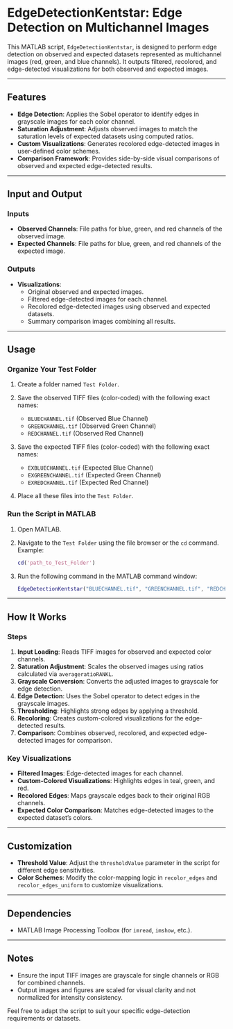 
# EdgeDetectionKentstar: Edge Detection on Multichannel Images

This MATLAB script, `EdgeDetectionKentstar`, is designed to perform edge detection on observed and expected datasets represented as multichannel images (red, green, and blue channels). It outputs filtered, recolored, and edge-detected visualizations for both observed and expected images.

---

## Features
- **Edge Detection**: Applies the Sobel operator to identify edges in grayscale images for each color channel.
- **Saturation Adjustment**: Adjusts observed images to match the saturation levels of expected datasets using computed ratios.
- **Custom Visualizations**: Generates recolored edge-detected images in user-defined color schemes.
- **Comparison Framework**: Provides side-by-side visual comparisons of observed and expected edge-detected results.

---

## Input and Output

### Inputs
- **Observed Channels**: File paths for blue, green, and red channels of the observed image.
- **Expected Channels**: File paths for blue, green, and red channels of the expected image.

### Outputs
- **Visualizations**: 
  - Original observed and expected images.
  - Filtered edge-detected images for each channel.
  - Recolored edge-detected images using observed and expected datasets.
  - Summary comparison images combining all results.

---

## Usage

### Organize Your Test Folder
1. Create a folder named `Test Folder`.
2. Save the observed TIFF files (color-coded) with the following exact names:
   - `BLUECHANNEL.tif` (Observed Blue Channel)
   - `GREENCHANNEL.tif` (Observed Green Channel)
   - `REDCHANNEL.tif` (Observed Red Channel)
3. Save the expected TIFF files (color-coded) with the following exact names:
   - `EXBLUECHANNEL.tif` (Expected Blue Channel)
   - `EXGREENCHANNEL.tif` (Expected Green Channel)
   - `EXREDCHANNEL.tif` (Expected Red Channel)

4. Place all these files into the `Test Folder`.

### Run the Script in MATLAB
1. Open MATLAB.
2. Navigate to the `Test Folder` using the file browser or the `cd` command.  
   Example: 
   ```matlab
   cd('path_to_Test_Folder')
   ```

3. Run the following command in the MATLAB command window:
   ```matlab
   EdgeDetectionKentstar("BLUECHANNEL.tif", "GREENCHANNEL.tif", "REDCHANNEL.tif", "EXBLUECHANNEL.tif", "EXGREENCHANNEL.tif", "EXREDCHANNEL.tif");
   ```

---

## How It Works

### Steps
1. **Input Loading**: Reads TIFF images for observed and expected color channels.
2. **Saturation Adjustment**: Scales the observed images using ratios calculated via `averageratioRANKL`.
3. **Grayscale Conversion**: Converts the adjusted images to grayscale for edge detection.
4. **Edge Detection**: Uses the Sobel operator to detect edges in the grayscale images.
5. **Thresholding**: Highlights strong edges by applying a threshold.
6. **Recoloring**: Creates custom-colored visualizations for the edge-detected results.
7. **Comparison**: Combines observed, recolored, and expected edge-detected images for comparison.

### Key Visualizations
- **Filtered Images**: Edge-detected images for each channel.
- **Custom-Colored Visualizations**: Highlights edges in teal, green, and red.
- **Recolored Edges**: Maps grayscale edges back to their original RGB channels.
- **Expected Color Comparison**: Matches edge-detected images to the expected dataset’s colors.

---

## Customization
- **Threshold Value**: Adjust the `thresholdValue` parameter in the script for different edge sensitivities.
- **Color Schemes**: Modify the color-mapping logic in `recolor_edges` and `recolor_edges_uniform` to customize visualizations.

---

## Dependencies
- MATLAB Image Processing Toolbox (for `imread`, `imshow`, etc.).

---

## Notes
- Ensure the input TIFF images are grayscale for single channels or RGB for combined channels.
- Output images and figures are scaled for visual clarity and not normalized for intensity consistency. 

Feel free to adapt the script to suit your specific edge-detection requirements or datasets.
